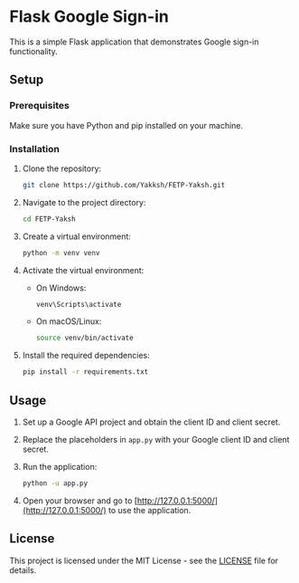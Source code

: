 # Flask Google Sign-in

This is a simple Flask application that demonstrates Google sign-in functionality.

## Setup

### Prerequisites

Make sure you have Python and pip installed on your machine.

### Installation

1. Clone the repository:

   ```bash
   git clone https://github.com/Yakksh/FETP-Yaksh.git
   ```

2. Navigate to the project directory:

   ```bash
   cd FETP-Yaksh
   ```

3. Create a virtual environment:

   ```bash
   python -m venv venv
   ```

4. Activate the virtual environment:

   - On Windows:

     ```bash
     venv\Scripts\activate
     ```

   - On macOS/Linux:

     ```bash
     source venv/bin/activate
     ```

5. Install the required dependencies:

   ```bash
   pip install -r requirements.txt
   ```

## Usage

1. Set up a Google API project and obtain the client ID and client secret.

2. Replace the placeholders in `app.py` with your Google client ID and client secret.

3. Run the application:

   ```bash
   python -u app.py
   ```

4. Open your browser and go to [http://127.0.0.1:5000/](http://127.0.0.1:5000/) to use the application.

## License

This project is licensed under the MIT License - see the [LICENSE](LICENSE) file for details.
